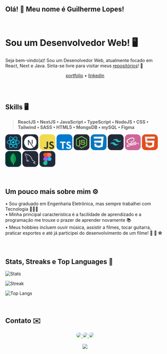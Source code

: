 ## Olá! 👋 Meu nome é Guilherme Lopes!
<br>

# Sou um Desenvolvedor Web! 🖥️

Seja bem-vindo(a)! Sou um Desenolvedor Web, atualmente focado em React, Next e Java. Sinta-se livre para visitar meus [repositórios](https://github.com/gguilhermelopes?tab=repositories)! 🤙

<p align="center">
  <a href="https://gguilhermelopes.github.io">portfolio</a> •
  <a href="https://www.linkedin.com/in/gguilhermelopes/">linkedin</a>
</p>
<br><br>

## Skills 🖥️
> **ReactJS • NextJS • JavaScript • TypeScript • NodeJS • CSS • Tailwind • SASS • HTML5 • MongoDB • mySQL • Figma**
<div>
<img height= "50rem" alt="React" src="https://raw.githubusercontent.com/tandpfun/skill-icons/59059d9d1a2c092696dc66e00931cc1181a4ce1f/icons/React-Dark.svg" />
<img height= "50rem" alt="Next" src="https://raw.githubusercontent.com/tandpfun/skill-icons/59059d9d1a2c092696dc66e00931cc1181a4ce1f/icons/NextJS-Dark.svg" />
<img height= "50rem" alt="JavaScript" src="https://raw.githubusercontent.com/tandpfun/skill-icons/59059d9d1a2c092696dc66e00931cc1181a4ce1f/icons/JavaScript.svg"/>
<img height= "50rem" alt="TypeScript" src="https://raw.githubusercontent.com/tandpfun/skill-icons/59059d9d1a2c092696dc66e00931cc1181a4ce1f/icons/TypeScript.svg" />
<img height= "50rem" alt="NodeJS" src="https://raw.githubusercontent.com/tandpfun/skill-icons/59059d9d1a2c092696dc66e00931cc1181a4ce1f/icons/NodeJS-Dark.svg" />
<img height= "50rem" alt="CSS3" src="https://raw.githubusercontent.com/tandpfun/skill-icons/59059d9d1a2c092696dc66e00931cc1181a4ce1f/icons/CSS.svg" />
<img height= "50rem" alt="Tailwind" src="https://raw.githubusercontent.com/tandpfun/skill-icons/59059d9d1a2c092696dc66e00931cc1181a4ce1f/icons/TailwindCSS-Dark.svg" />
<img height= "50rem" alt="SASS" src="https://raw.githubusercontent.com/tandpfun/skill-icons/59059d9d1a2c092696dc66e00931cc1181a4ce1f/icons/Sass.svg" />
<img height= "50rem" alt="HTML5" src="https://raw.githubusercontent.com/tandpfun/skill-icons/59059d9d1a2c092696dc66e00931cc1181a4ce1f/icons/HTML.svg" />
<img height= "50rem" alt="MongoDB" src="https://raw.githubusercontent.com/tandpfun/skill-icons/59059d9d1a2c092696dc66e00931cc1181a4ce1f/icons/MongoDB.svg" />
<img height= "50rem" alt="mySQL" src="https://raw.githubusercontent.com/tandpfun/skill-icons/59059d9d1a2c092696dc66e00931cc1181a4ce1f/icons/MySQL-Dark.svg" />
<img height= "50rem" alt="Figma" src="https://raw.githubusercontent.com/tandpfun/skill-icons/59059d9d1a2c092696dc66e00931cc1181a4ce1f/icons/Figma-Dark.svg" />
</div>
<br><br>



## Um pouco mais sobre mim ⚙️
<div>
• Sou graduado em Engenharia Eletrônica, mas sempre trabalhei com Tecnologia 🧑🏻‍🔬 <br>
• Minha principal característica é a facilidade de aprendizado e a programação me trouxe o prazer de aprender novamente 📚  <br>
• Meus hobbies incluem ouvir música, assistir a filmes, tocar guitarra, praticar esportes e até já participei do desenvolvimento de um filme! 🎸 🎥 ⚽ <br>
</div>
<br><br>

## Stats, Streaks e Top Languages 💾
![Stats](https://github-readme-stats.vercel.app/api?username=gguilhermelopes&show_icons=true&theme=dracula)
<br>

![Streak](https://streak-stats.demolab.com/?user=gguilhermelopes&theme=dracula)
<br>

![Top Langs](https://github-readme-stats.vercel.app/api/top-langs/?username=gguilhermelopes&layout=compact&theme=dracula)
<br>
<br><br>

## Contato ✉️

<div align="center">
  <div align="center">
    <a href="https://www.linkedin.com/in/gguilhermelopes/" target="_blank">
      <img src="https://img.shields.io/badge/-LinkedIn-%230077B5?style=for-the-badge&logo=linkedin&logoColor=white" style="border-radius:50px;" target="_blank">
    </a>
    <a href = "mailto:guilhermelopes275@gmail.com">
      <img src="https://img.shields.io/badge/Gmail-D14836?style=for-the-badge&logo=gmail&logoColor=white" style="border-radius:50px" target="_blank">
    </a>
    <a href="https://www.instagram.com/gguilhermelopes/">
      <img src="https://img.shields.io/badge/Instagram-E4405F?style=for-the-badge&logo=instagram&logoColor=white" style="border-radius:50px;" target="_blank">
    </a>
  </div>
  <br>
  <img width="350 rem" src="https://i.pinimg.com/originals/cd/59/d6/cd59d626dc86397fe45080e6e9c7027d.gif" />
</div>



